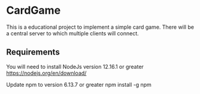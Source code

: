 # CardGame
This is a educational project to implement a simple card game. There will be a central server to which multiple clients will connect.

## Requirements
You will need to install NodeJs version 12.16.1 or greater
https://nodejs.org/en/download/

Update npm to version 6.13.7 or greater
npm install -g npm

